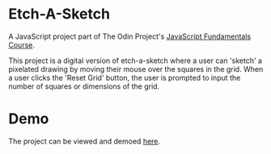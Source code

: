 # Etch-A-Sketch
A JavaScript project part of The Odin Project's [JavaScript Fundamentals Course](https://www.theodinproject.com/paths/foundations/courses/foundations/lessons/etch-a-sketch-project).

This project is a digital version of etch-a-sketch where a user can 'sketch' a pixelated drawing by moving their mouse over the squares in the grid. When a user clicks the 'Reset Grid' button, the user is prompted to input the number of squares or dimensions of the grid. 

# Demo
The project can be viewed and demoed [here](https://briananmayes.github.io/etch-a-sketch/).

